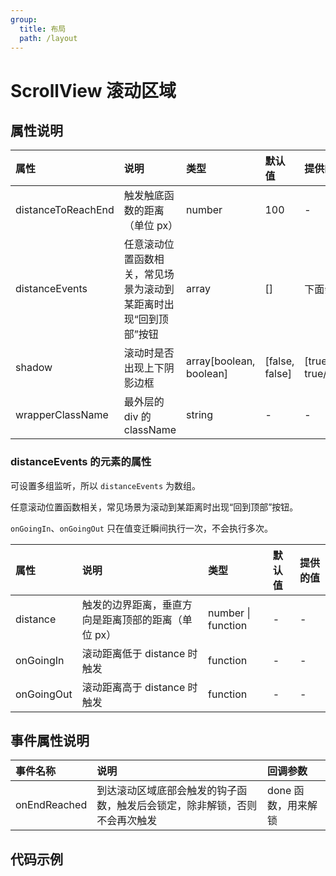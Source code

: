 ```yaml
---
group:
  title: 布局
  path: /layout
---
```


# ScrollView 滚动区域 <ImportCost name="ScrollView" />

## 属性说明

| 属性 | 说明 | 类型 | 默认值 | 提供的值 |
| :-- | :-- | :-- | :-- | :-- |
| distanceToReachEnd | 触发触底函数的距离（单位 px） | number | 100 | - |
| distanceEvents | 任意滚动位置函数相关，常见场景为滚动到某距离时出现“回到顶部”按钮 | array | [] | 下面会详说 |
| shadow | 滚动时是否出现上下阴影边框 | array[boolean, boolean] | [false, false] | [true/false, true/false] |
| wrapperClassName | 最外层的 div 的 className | string | - | - |

### distanceEvents 的元素的属性

可设置多组监听，所以 `distanceEvents` 为数组。

任意滚动位置函数相关，常见场景为滚动到某距离时出现“回到顶部”按钮。

`onGoingIn`、`onGoingOut` 只在值变迁瞬间执行一次，不会执行多次。

| 属性       | 说明                                                | 类型               | 默认值 | 提供的值 |
| :--------- | :-------------------------------------------------- | :----------------- | :----- | :------- |
| distance   | 触发的边界距离，垂直方向是距离顶部的距离（单位 px） | number \| function | -      | -        |
| onGoingIn  | 滚动距离低于 distance 时触发                        | function           | -      | -        |
| onGoingOut | 滚动距离高于 distance 时触发                        | function           | -      | -        |

## 事件属性说明

| 事件名称     | 说明                                                                       | 回调参数            |
| :----------- | :------------------------------------------------------------------------- | :------------------ |
| onEndReached | 到达滚动区域底部会触发的钩子函数，触发后会锁定，除非解锁，否则不会再次触发 | done 函数，用来解锁 |

## 代码示例

<code src="./demos/demo1/index.tsx" />
